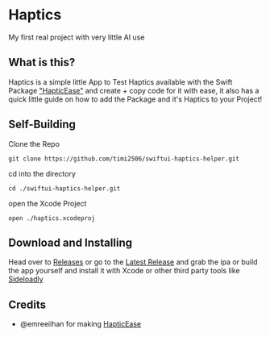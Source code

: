 # Haptics
My first real project with very little AI use

## What is this?
Haptics is a simple little App to Test Haptics available with the Swift Package ["HapticEase"](https://github.com/emreeilhan/HapticEase)
and create + copy code for it with ease, it also has a quick little guide on how to add the Package and it's Haptics to your Project!

## Self-Building

Clone the Repo

```git clone https://github.com/timi2506/swiftui-haptics-helper.git```

cd into the directory

```cd ./swiftui-haptics-helper.git```

open the Xcode Project

```open ./haptics.xcodeproj```

## Download and Installing
Head over to [Releases](https://github.com/timi2506/swiftui-haptics-helper/releases) or go to the [Latest Release](https://github.com/timi2506/swiftui-haptics-helper/releases/latest) and grab the ipa or build the app yourself and install it with Xcode or other third party tools like [Sideloadly](https://sideloadly.io)

## Credits
- @emreeilhan for making [HapticEase](https://github.com/emreeilhan/HapticEase)
